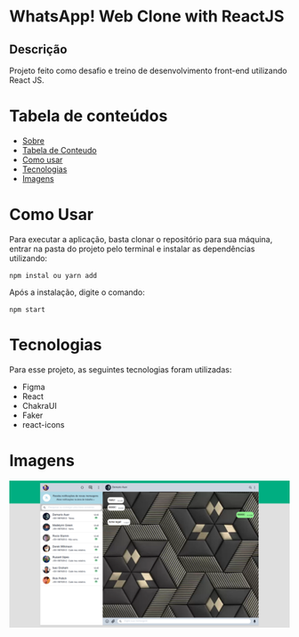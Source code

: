 # WhatsApp! Web Clone with ReactJS

## Descrição

Projeto feito como desafio e treino de desenvolvimento front-end utilizando React JS.

# Tabela de conteúdos

- [Sobre](#Sobre)
- [Tabela de Conteudo](#tabela-de-conteudo)
- [Como usar](#como-usar)
- [Tecnologias](#tecnologias)
- [Imagens](#Imagens)

# Como Usar

Para executar a aplicação, basta clonar o repositório para sua máquina, entrar na pasta do projeto pelo terminal e instalar as dependências utilizando:

```
npm instal ou yarn add
```

Após a instalação, digite o comando:

```
npm start
```

# Tecnologias

Para esse projeto, as seguintes tecnologias foram utilizadas:

- Figma
- React
- ChakraUI
- Faker
- react-icons

# Imagens

![Thiago Marinho](src/assets/images/tela1.png)
